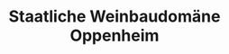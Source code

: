 ---
title: "Staatliche Weinbaudomäne Oppenheim"
url: /oppenheim/staatliche-weinbaudomaene-oppenheim/
shop: Spirituosen
---